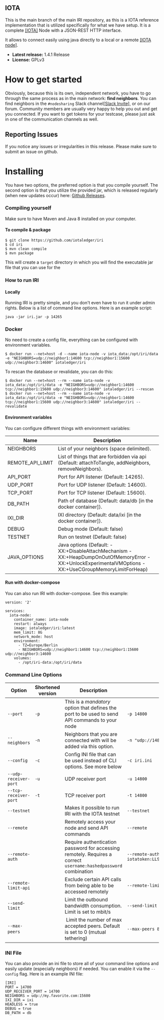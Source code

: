 ## IOTA

This is the main branch of the main IRI repository, as this is a IOTA reference implementation that is utilized specifically for what we have setup. It is a complete [[IOTA]](http://iota.org/) Node with a JSON-REST HTTP interface.

It allows to connect easily using java directly to a local or a remote [[IOTA node]](http://learn.iota.org/).

* **Latest release:** 1.4.1 Release
* **License:** GPLv3

# How to get started

Obviously, because this is its own, independent network, you have to go through the same process as in the main network: **find neighbors**. You can find neighbors in the `#nodesharing` Slack channel[[Slack Invite]](http://slack.iota.org), or on our forum. Community members are usually very happy to help you out and get you connected. If you want to get tokens for your testcase, please just ask in one of the communication channels as well.

## Reporting Issues

If you notice any issues or irregularities in this release. Please make sure to submit an issue on github.


# Installing

You have two options, the preferred option is that you compile yourself. The second option is that you utilize the provided jar, which is released regularly (when new updates occur) here: [Github Releases](https://github.com/iotaledger/iri/releases).


### Compiling yourself  

Make sure to have Maven and Java 8 installed on your computer.

#### To compile & package
```
$ git clone https://github.com/iotaledger/iri
$ cd iri
$ mvn clean compile
$ mvn package
```

This will create a `target` directory in which you will find the executable jar file that you can use for the

### How to run IRI

#### Locally

Running IRI is pretty simple, and you don't even have to run it under admin rights. Below is a list of command line options. Here is an example script:

```
java -jar iri.jar -p 14265
```

### Docker

No need to create a config file, everything can be configured with environment variables.

```
$ docker run --net=host -d --name iota-node -v iota_data:/opt/iri/data -e "NEIGHBORS=udp://neighbor1:14600 tcp://neighbor1:15600 udp://neighbor3:14600" iotaledger/iri
```

To rescan the database or revalidate, you can do this:

```
$ docker run --net=host --rm --name iota-node -v iota_data:/opt/iri/data -e "NEIGHBORS=udp://neighbor1:14600 tcp://neighbor1:15600 udp://neighbor3:14600" iotaledger/iri --rescan
$ docker run --net=host --rm --name iota-node -v iota_data:/opt/iri/data -e "NEIGHBORS=udp://neighbor1:14600 tcp://neighbor1:15600 udp://neighbor3:14600" iotaledger/iri --revalidate
```

#### Environment variables

You can configure different things with environment variables:

| Name             | Description                                                                                         |
| ---------------- | --------------------------------------------------------------------------------------------------- |
| NEIGHBORS        | List of your neighbors (space delimited).                                                           |
| REMOTE_API_LIMIT | List of things that are forbidden via api (Default: attachToTangle, addNeighbors, removeNeighbors). |
| API_PORT         | Port for API listener (Default: 14265).                                                             |
| UDP_PORT         | Port for UDP listener (Default: 14600).                                                             |
| TCP_PORT         | Port for TCP listener (Default: 15600).                                                             |
| DB_PATH          | Path of database (Default: data/db [in the docker container]).                                      |
| IXI_DIR          | IXI directory (Default: data/ixi [in the docker container]).                                        |           
| DEBUG            | Debug mode (Default: false)                                                                         |
| TESTNET          | Run on testnet (Default: false)                                                                     |
| JAVA_OPTIONS     | Java options (Default: -XX:+DisableAttachMechanism -XX:+HeapDumpOnOutOfMemoryError -XX:+UnlockExperimentalVMOptions -XX:+UseCGroupMemoryLimitForHeap) |

#### Run with docker-compose

You can also run IRI with docker-compose. See this example:

```
version: '2'

services:
  iota-node:
    container_name: iota-node
    restart: always
    image: iotaledger/iri:latest
    mem_limit: 8G
    network_mode: host
    environment:
      - TZ=Europe/Berlin
      - NEIGHBORS=udp://neighbor1:14600 tcp://neighbor1:15600 udp://neighbor3:14600
    volumes:
      - /opt/iri-data:/opt/iri/data
```

### Command Line Options

Option | Shortened version | Description | Example Input
--- | --- | --- | ---
`--port` | `-p` | This is a *mandatory* option that defines the port to be used to send API commands to your node | `-p 14800`
`--neighbors` | `-n` | Neighbors that you are connected with will be added via this option. | `-n "udp://148.148.148.148:14265 udp://[2001:db8:a0b:12f0::1]:14265"`
`--config` | `-c` | Config INI file that can be used instead of CLI options. See more below | `-c iri.ini`
`--udp-receiver-port` | `-u` | UDP receiver port | `-u 14800`
`--tcp-receiver-port` | `-t` | TCP receiver port | `-t 14800`
`--testnet` | | Makes it possible to run IRI with the IOTA testnet | `--testnet`
`--remote` | | Remotely access your node and send API commands | `--remote`
`--remote-auth` | | Require authentication password for accessing remotely. Requires a correct `username:hashedpassword` combination | `--remote-auth iotatoken:LL9EZFNCHZCMLJLVUBCKJSWKFEXNYRHHMYS9XQLUZRDEKUUDOCMBMRBWJEMEDDXSDPHIGQULENCRVEYMO`
`--remote-limit-api` | | Exclude certain API calls from being able to be accessed remotely | `--remote-limit-api "attachToTangle, addNeighbors"`
`--send-limit`| | Limit the outbound bandwidth consumption. Limit is set to mbit/s | `--send-limit 1.0`
`--max-peers` | | Limit the number of max accepted peers. Default is set to 0 (mutual tethering) | `--max-peers 8`

### INI File

You can also provide an ini file to store all of your command line options and easily update (especially neighbors) if needed. You can enable it via the `--config` flag. Here is an example INI file:
```
[IRI]
PORT = 14700
UDP_RECEIVER_PORT = 14700
NEIGHBORS = udp://my.favorite.com:15600
IXI_DIR = ixi
HEADLESS = true
DEBUG = true
DB_PATH = db
```
